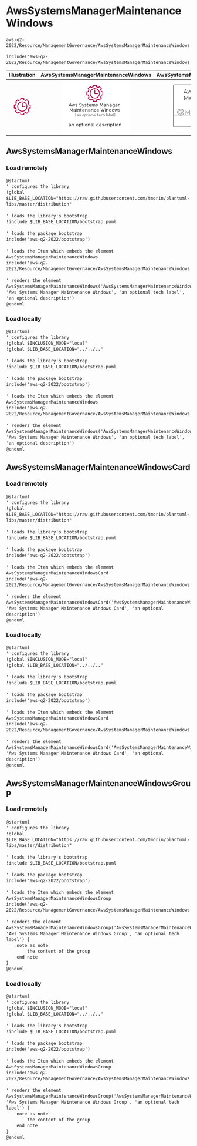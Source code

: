 # AwsSystemsManagerMaintenanceWindows


```text
aws-q2-2022/Resource/ManagementGovernance/AwsSystemsManagerMaintenanceWindows
```

```text
include('aws-q2-2022/Resource/ManagementGovernance/AwsSystemsManagerMaintenanceWindows')
```



| Illustration | AwsSystemsManagerMaintenanceWindows | AwsSystemsManagerMaintenanceWindowsCard | AwsSystemsManagerMaintenanceWindowsGroup |
| :---: | :---: | :---: | :---: |
| ![illustration for Illustration](../../../aws-q2-2022/Resource/ManagementGovernance/AwsSystemsManagerMaintenanceWindows.png) | ![illustration for AwsSystemsManagerMaintenanceWindows](../../../aws-q2-2022/Resource/ManagementGovernance/AwsSystemsManagerMaintenanceWindows.Local.png) | ![illustration for AwsSystemsManagerMaintenanceWindowsCard](../../../aws-q2-2022/Resource/ManagementGovernance/AwsSystemsManagerMaintenanceWindowsCard.Local.png) | ![illustration for AwsSystemsManagerMaintenanceWindowsGroup](../../../aws-q2-2022/Resource/ManagementGovernance/AwsSystemsManagerMaintenanceWindowsGroup.Local.png) |




## AwsSystemsManagerMaintenanceWindows

### Load remotely
```plantuml
@startuml
' configures the library
!global $LIB_BASE_LOCATION="https://raw.githubusercontent.com/tmorin/plantuml-libs/master/distribution"

' loads the library's bootstrap
!include $LIB_BASE_LOCATION/bootstrap.puml

' loads the package bootstrap
include('aws-q2-2022/bootstrap')

' loads the Item which embeds the element AwsSystemsManagerMaintenanceWindows
include('aws-q2-2022/Resource/ManagementGovernance/AwsSystemsManagerMaintenanceWindows')

' renders the element
AwsSystemsManagerMaintenanceWindows('AwsSystemsManagerMaintenanceWindows', 'Aws Systems Manager Maintenance Windows', 'an optional tech label', 'an optional description')
@enduml
```

### Load locally
```plantuml
@startuml
' configures the library
!global $INCLUSION_MODE="local"
!global $LIB_BASE_LOCATION="../../.."

' loads the library's bootstrap
!include $LIB_BASE_LOCATION/bootstrap.puml

' loads the package bootstrap
include('aws-q2-2022/bootstrap')

' loads the Item which embeds the element AwsSystemsManagerMaintenanceWindows
include('aws-q2-2022/Resource/ManagementGovernance/AwsSystemsManagerMaintenanceWindows')

' renders the element
AwsSystemsManagerMaintenanceWindows('AwsSystemsManagerMaintenanceWindows', 'Aws Systems Manager Maintenance Windows', 'an optional tech label', 'an optional description')
@enduml
```

## AwsSystemsManagerMaintenanceWindowsCard

### Load remotely
```plantuml
@startuml
' configures the library
!global $LIB_BASE_LOCATION="https://raw.githubusercontent.com/tmorin/plantuml-libs/master/distribution"

' loads the library's bootstrap
!include $LIB_BASE_LOCATION/bootstrap.puml

' loads the package bootstrap
include('aws-q2-2022/bootstrap')

' loads the Item which embeds the element AwsSystemsManagerMaintenanceWindowsCard
include('aws-q2-2022/Resource/ManagementGovernance/AwsSystemsManagerMaintenanceWindows')

' renders the element
AwsSystemsManagerMaintenanceWindowsCard('AwsSystemsManagerMaintenanceWindowsCard', 'Aws Systems Manager Maintenance Windows Card', 'an optional description')
@enduml
```

### Load locally
```plantuml
@startuml
' configures the library
!global $INCLUSION_MODE="local"
!global $LIB_BASE_LOCATION="../../.."

' loads the library's bootstrap
!include $LIB_BASE_LOCATION/bootstrap.puml

' loads the package bootstrap
include('aws-q2-2022/bootstrap')

' loads the Item which embeds the element AwsSystemsManagerMaintenanceWindowsCard
include('aws-q2-2022/Resource/ManagementGovernance/AwsSystemsManagerMaintenanceWindows')

' renders the element
AwsSystemsManagerMaintenanceWindowsCard('AwsSystemsManagerMaintenanceWindowsCard', 'Aws Systems Manager Maintenance Windows Card', 'an optional description')
@enduml
```

## AwsSystemsManagerMaintenanceWindowsGroup

### Load remotely
```plantuml
@startuml
' configures the library
!global $LIB_BASE_LOCATION="https://raw.githubusercontent.com/tmorin/plantuml-libs/master/distribution"

' loads the library's bootstrap
!include $LIB_BASE_LOCATION/bootstrap.puml

' loads the package bootstrap
include('aws-q2-2022/bootstrap')

' loads the Item which embeds the element AwsSystemsManagerMaintenanceWindowsGroup
include('aws-q2-2022/Resource/ManagementGovernance/AwsSystemsManagerMaintenanceWindows')

' renders the element
AwsSystemsManagerMaintenanceWindowsGroup('AwsSystemsManagerMaintenanceWindowsGroup', 'Aws Systems Manager Maintenance Windows Group', 'an optional tech label') {
    note as note
        the content of the group
    end note
}
@enduml
```

### Load locally
```plantuml
@startuml
' configures the library
!global $INCLUSION_MODE="local"
!global $LIB_BASE_LOCATION="../../.."

' loads the library's bootstrap
!include $LIB_BASE_LOCATION/bootstrap.puml

' loads the package bootstrap
include('aws-q2-2022/bootstrap')

' loads the Item which embeds the element AwsSystemsManagerMaintenanceWindowsGroup
include('aws-q2-2022/Resource/ManagementGovernance/AwsSystemsManagerMaintenanceWindows')

' renders the element
AwsSystemsManagerMaintenanceWindowsGroup('AwsSystemsManagerMaintenanceWindowsGroup', 'Aws Systems Manager Maintenance Windows Group', 'an optional tech label') {
    note as note
        the content of the group
    end note
}
@enduml
```

